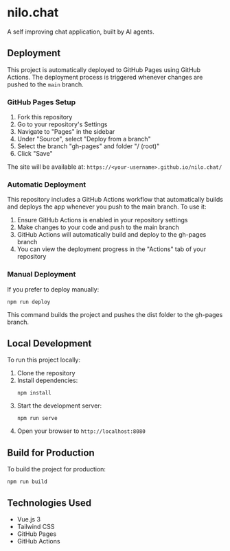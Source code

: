 # nilo.chat

A self improving chat application, built by AI agents.

## Deployment

This project is automatically deployed to GitHub Pages using GitHub Actions. The deployment process is triggered whenever changes are pushed to the `main` branch.

### GitHub Pages Setup

1. Fork this repository
2. Go to your repository's Settings
3. Navigate to "Pages" in the sidebar
4. Under "Source", select "Deploy from a branch"
5. Select the branch "gh-pages" and folder "/ (root)"
6. Click "Save"

The site will be available at: `https://<your-username>.github.io/nilo.chat/`

### Automatic Deployment

This repository includes a GitHub Actions workflow that automatically builds and deploys the app whenever you push to the main branch. To use it:

1. Ensure GitHub Actions is enabled in your repository settings
2. Make changes to your code and push to the main branch
3. GitHub Actions will automatically build and deploy to the gh-pages branch
4. You can view the deployment progress in the "Actions" tab of your repository

### Manual Deployment

If you prefer to deploy manually:

```
npm run deploy
```

This command builds the project and pushes the dist folder to the gh-pages branch.

## Local Development

To run this project locally:

1. Clone the repository
2. Install dependencies:
   ```
   npm install
   ```
3. Start the development server:
   ```
   npm run serve
   ```
4. Open your browser to `http://localhost:8080`

## Build for Production

To build the project for production:
```
npm run build
```

## Technologies Used

- Vue.js 3
- Tailwind CSS
- GitHub Pages
- GitHub Actions